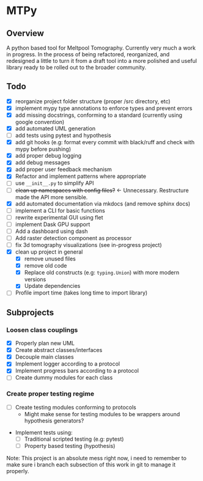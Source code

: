 # MTPy

## Overview

A python based tool for Meltpool Tomography. Currently very much a work in progress. In the process of being refactored, reorganized, and redesigned a little to turn it from a draft tool into a more polished and useful library ready to be rolled out to the broader community.

## Todo

- [x] reorganize project folder structure (proper /src directory, etc)
- [x] implement mypy type annotations to enforce types and prevent errors
- [x] add missing docstrings, conforming to a standard (currently using google convention)
- [x] add automated UML generation
- [ ] add tests using pytest and hypothesis
- [x] add git hooks (e.g: format every commit with black/ruff  and check with mypy before pushing)
- [x] add proper debug logging
- [x] add debug messages
- [x] add proper user feedback mechanism
- [x] Refactor and implement patterns where appropriate
- [ ] use `__init__.py` to simplify API
- [ ] ~~clean up namespaces with config files?~~ <- Unnecessary. Restructure made the API more sensible.
- [x] add automated documentation via mkdocs (and remove sphinx docs)
- [ ] implement a CLI for basic functions
- [ ] rewrite experimental GUI using flet
- [ ] implement Dask GPU support
- [ ] Add a dashboard using dash
- [ ] Add raster detection component as processor
- [ ] fix 3d tomography visualizations (see in-progress project)
- [x] clean up project in general
    - [x] remove unused files
    - [x] remove old code
    - [x] Replace old constructs (e.g: `typing.Union`) with more modern versions
    - [x] Update dependencies
- [ ] Profile import time (takes long time to import library)

## Subprojects

### Loosen class couplings

- [x] Properly plan new UML
- [x] Create abstract classes/interfaces
- [x] Decouple main classes
- [x] Implement logger according to a protocol
- [x] Implement progress bars according to a protocol
- [ ] Create dummy modules for each class

### Create proper testing regime

- [ ] Create testing modules conforming to protocols
    - Might make sense for testing modules to be wrappers around hypothesis generators?
- Implement tests using:
    - [ ] Traditional scripted testing (e.g: pytest)
    - [ ] Property based testing (hypothesis)

Note: This project is an absolute mess right now, i need to remember to make sure i branch each subsection of this work in git to manage it properly.
